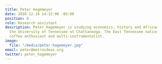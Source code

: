 ```yaml
---
title: Peter Hagemeyer
date: 2016-12-16 14:32:00 -05:00
position: 6
role: Research assistant
description: Peter Hagemeyer is studying economics, history and Africana studies at
  the University of Tennessee at Chattanooga. The East Tennessee native is also a
  coffee enthusiast and multi-instrumentalist.
image:
  file: "/media/peter-hagemeyer.jpg"
email: peter@metroideas.org
twitter: peter_hagemeyer
---
```


